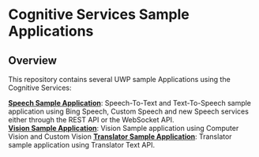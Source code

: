 
# Cognitive Services Sample Applications 

Overview
--------------
This repository contains several UWP sample Applications using the Cognitive Services:

[**Speech Sample Application**](https://github.com/flecoqui/CognitiveServices/tree/master/SpeechToTextUWPSampleApp): Speech-To-Text and Text-To-Speech sample application using Bing Speech, Custom Speech and new Speech services either through the REST API or the WebSocket API.  
[**Vision Sample Application**](https://github.com/flecoqui/CognitiveServices/tree/master/VisionUWPSampleApp): Vision Sample application using Computer Vision and Custom Vision
[**Translator Sample Application**](https://github.com/flecoqui/CognitiveServices/tree/master/TranslatorTextUWPSampleApp): Translator sample application using Translator Text API.

